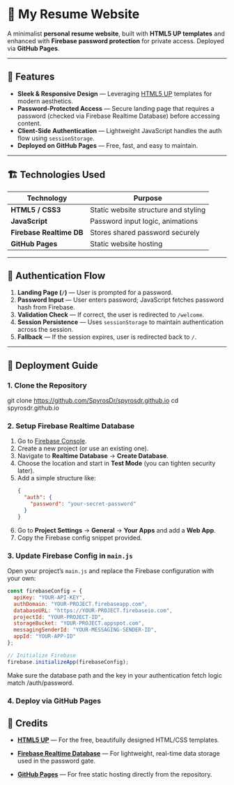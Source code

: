 # 📄 My Resume Website

A minimalist **personal resume website**, built with **HTML5 UP templates** and enhanced with **Firebase password protection** for private access. Deployed via **GitHub Pages**.

---

## 🌟 Features

- **Sleek & Responsive Design** — Leveraging [HTML5 UP](https://html5up.net/) templates for modern aesthetics.
- **Password-Protected Access** — Secure landing page that requires a password (checked via Firebase Realtime Database) before accessing content.
- **Client-Side Authentication** — Lightweight JavaScript handles the auth flow using `sessionStorage`.
- **Deployed on GitHub Pages** — Free, fast, and easy to maintain.

---

## 🏗️ Technologies Used

| Technology                | Purpose                                   |
|---------------------------|-------------------------------------------|
| **HTML5 / CSS3**           | Static website structure and styling     |
| **JavaScript**             | Password input logic, animations         |
| **Firebase Realtime DB**   | Stores shared password securely          |
| **GitHub Pages**           | Static website hosting                   |

---

## 🔐 Authentication Flow

1. **Landing Page (`/`)** — User is prompted for a password.
2. **Password Input** — User enters password; JavaScript fetches password hash from Firebase.
3. **Validation Check** — If correct, the user is redirected to `/welcome`.
4. **Session Persistence** — Uses `sessionStorage` to maintain authentication across the session.
5. **Fallback** — If the session expires, user is redirected back to `/`.

---

## 🚀 Deployment Guide

### 1. Clone the Repository
git clone https://github.com/SpyrosDr/spyrosdr.github.io
cd spyrosdr.github.io

### 2. Setup Firebase Realtime Database
1. Go to [Firebase Console](https://console.firebase.google.com/).
2. Create a new project (or use an existing one).
3. Navigate to **Realtime Database** → **Create Database**.
4. Choose the location and start in **Test Mode** (you can tighten security later).
5. Add a simple structure like:
    ```json
    {
      "auth": {
        "password": "your-secret-password"
      }
    }
    ```
6. Go to **Project Settings** → **General** → **Your Apps** and add a **Web App**.
7. Copy the Firebase config snippet provided.

### 3. Update Firebase Config in `main.js`
Open your project’s `main.js` and replace the Firebase configuration with your own:
```javascript
const firebaseConfig = {
  apiKey: "YOUR-API-KEY",
  authDomain: "YOUR-PROJECT.firebaseapp.com",
  databaseURL: "https://YOUR-PROJECT.firebaseio.com",
  projectId: "YOUR-PROJECT-ID",
  storageBucket: "YOUR-PROJECT.appspot.com",
  messagingSenderId: "YOUR-MESSAGING-SENDER-ID",
  appId: "YOUR-APP-ID"
};

// Initialize Firebase
firebase.initializeApp(firebaseConfig);
 ```
Make sure the database path and the key in your authentication fetch logic match /auth/password.

### 4. Deploy via GitHub Pages

## 🙌 Credits
- **[HTML5 UP](https://html5up.net/)** — For the free, beautifully designed HTML/CSS templates.

- **[Firebase Realtime Database](https://firebase.google.com/products/realtime-database)** — For lightweight, real-time data storage used in the password gate.

- **[GitHub Pages](https://pages.github.com/)** — For free static hosting directly from the repository.

